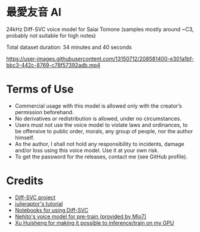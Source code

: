 # 最愛友音 AI
24kHz Diff-SVC voice model for Saiai Tomone (samples mostly around ~C3, probably not suitable for high notes)

Total dataset duration: 34 minutes and 40 seconds

https://user-images.githubusercontent.com/13150712/208581400-e301a1bf-bbc3-442c-8769-c78f57392adb.mp4

# Terms of Use
- Commercial usage with this model is allowed only with the creator’s permission beforehand.
- No derivatives or redistribution is allowed, under no circumstances.
- Users must not use the voice model to violate laws and ordinances, to be offensive to public order, morals, any group of people, nor the author himself.
- As the author, I shall not hold any responsibility to incidents, damage and/or loss using this voice model. Use it at your own risk.
- To get the password for the releases, contact me (see GitHub profile).


# Credits
- [Diff-SVC project](https://github.com/prophesier/diff-SVC)
- [julieraptor's tutorial](https://docs.google.com/document/d/1nA3PfQ-BooUpjCYErU-BHYvg2_NazAYJ0mvvmcjG40o/edit)
- [Notebooks for using Diff-SVC](https://github.com/haru0l/Diff-SVC-notebooks)
- [Nehito's voice model for pre-train (provided by Mlo7)](https://github.com/haru0l/Diff-SVC-notebooks/releases/download/models/nehito.ckpt)
- [Xu Huisheng for making it possible to inference/train on my GPU](https://github.com/xuhuisheng/rocm-gfx803)
